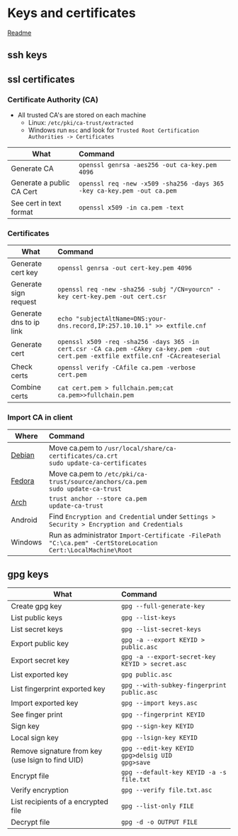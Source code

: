 # Keys and certificates
[Readme](../README.md)

## ssh keys
## ssl certificates

### Certificate Authority (CA)

- All trusted CA's are stored on each machine
  - Linux:  ```/etc/pki/ca-trust/extracted```
  - Windows run ```msc``` and look for ```Trusted Root Certification Authorities -> Certificates```


| What                      | Command                                                                    |
| ------------------------- | :------------------------------------------------------------------------- |
| Generate CA               | ```openssl genrsa -aes256 -out ca-key.pem 4096```                          |
| Generate a public CA Cert | ```openssl req -new -x509 -sha256 -days 365 -key ca-key.pem -out ca.pem``` |
| See cert in text format   | ```openssl x509 -in ca.pem -text```                                        |



### Certificates

| What                    | Command                                                                                                                                |
| ----------------------- | :------------------------------------------------------------------------------------------------------------------------------------- |
| Generate cert key       | ```openssl genrsa -out cert-key.pem 4096```                                                                                            |
| Generate sign request   | ```openssl req -new -sha256 -subj "/CN=yourcn" -key cert-key.pem -out cert.csr```                                                      |
| Generate dns to ip link | ```echo "subjectAltName=DNS:your-dns.record,IP:257.10.10.1" >> extfile.cnf```                                                          |
| Generate cert           | ```openssl x509 -req -sha256 -days 365 -in cert.csr -CA ca.pem -CAkey ca-key.pem -out cert.pem -extfile extfile.cnf -CAcreateserial``` |
| Check  certs            | ```openssl verify -CAfile ca.pem -verbose cert.pem```                                                                                  |
| Combine certs           | ```cat cert.pem > fullchain.pem;cat ca.pem>>fullchain.pem```                                                                           |



### Import CA in client
| Where                                                                                       | Command                                                                                                        |
| ------------------------------------------------------------------------------------------- | :------------------------------------------------------------------------------------------------------------- |
| [Debian](https://wiki.debian.org/Self-Signed_Certificate)                                   | Move ca.pem to ```/usr/local/share/ca-certificates/ca.crt``` <br> ```sudo update-ca-certificates```            |
| [Fedora](https://docs.fedoraproject.org/en-US/quick-docs/using-shared-system-certificates/) | Move ca.pem to ```/etc/pki/ca-trust/source/anchors/ca.pem``` <br> ```sudo update-ca-trust```                   |
| [Arch](https://wiki.archlinux.org/title/User:Grawity/Adding_a_trusted_CA_certificate)       | ```trust anchor --store ca.pem``` <br> ```update-ca-trust```                                                   |
| Android                                                                                     | Find ```Encryption and Credential```   under ```Settings > Security > Encryption and Credentials```            |
| Windows                                                                                     | Run as administrator ```Import-Certificate -FilePath "C:\ca.pem" -CertStoreLocation Cert:\LocalMachine\Root``` |


## gpg keys

| What                                              | Command                                                                   |
| ------------------------------------------------- | :------------------------------------------------------------------------ |
| Create gpg key                                    | ```gpg --full-generate-key```                                             |
| List public keys                                  | ```gpg --list-keys```                                                     |
| List secret keys                                  | ```gpg --list-secret-keys```                                              |
| Export public key                                 | ```gpg -a --export KEYID > public.asc```                                  |
| Export secret key                                 | ```gpg -a --export-secret-key KEYID > secret.asc```                       |
| List exported key                                 | ```gpg public.asc```                                                      |
| List fingerprint exported key                     | ```gpg --with-subkey-fingerprint public.asc```                            |
| Import exported key                               | ```gpg --import keys.asc```                                               |
| See finger print                                  | ```gpg --fingerprint KEYID```                                             |
| Sign key                                          | ```gpg --sign-key KEYID```                                                |
| Local sign key                                    | ```gpg --lsign-key KEYID```                                               |
| Remove signature from key (use lsign to find UID) | ```gpg --edit-key KEYID``` <br> ```gpg>delsig UID```  <br> ```gpg>save``` |
| Encrypt file                                      | ```gpg --default-key KEYID -a -s file.txt```                              |
| Verify encryption                                 | ```gpg --verify file.txt.asc```                                           |
| List recipients of a encrypted file               | ```gpg --list-only FILE```                                                |
| Decrypt file                                      | ```gpg -d -o OUTPUT FILE```                                               |


